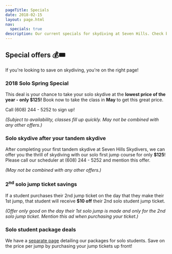 ```yaml
---
pageTitle: Specials
date: 2018-02-15
layout: page.html
nav:
  specials: true
description: Our current specials for skydiving at Seven Hills. Check back regularly as this page is updated with new offers.
---
```


## Special offers 💰🎟

If you're looking to save on skydiving, you're on the right page!

<!-- We currently don't have any special offers! Please check back regularly. That being said, we feel like we owe you something for reading this... so, we leave you with the following:

> I want a sweet deal<br>
> To skydive at Seven Hills<br>
> Not this lame haiku -->

### 2018 Solo Spring Special

This deal is your chance to take your solo skydive at the __lowest price of the year - only $125!__ Book now to take the class in __May__ to get this great price.

Call (608) 244 - 5252 to sign up!

_(Subject to availability, classes fill up quickly. May not be combined with any other offers.)_

### Solo skydive after your tandem skydive

After completing your first tandem skydive at Seven Hills Skydivers, we can offer you the thrill of skydiving with our solo first jump course for only __$125__! Please call our scheduler at (608) 244 - 5252 and mention this offer.

_(May not be combined with any other offers.)_

### 2<sup>nd</sup> solo jump ticket savings

If a student purchases their 2nd jump ticket on the day that they make their 1st jump, that student will receive __$10 off__ their 2nd solo student jump ticket. 

_(Offer only good on the day their 1st solo jump is made and only for the 2nd solo jump ticket. Mention this ad when purchasing your ticket.)_

### Solo student package deals

We have a [separate page](../packages) detailing our packages for solo students. Save on the price per jump by purchasing your jump tickets up front!
